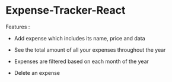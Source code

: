 # Expense-Tracker-React

Features : 

* Add expense which includes its name, price and data

* See the total amount of all your expenses throughout the year

* Expenses are filtered based on each month of the year

* Delete an expense

